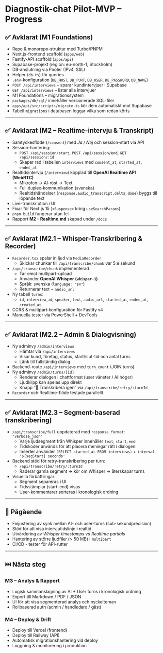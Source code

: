 # Diagnostik-chat Pilot-MVP – Progress

## ✅ Avklarat (M1 Foundations)
- Repo & monorepo-struktur med Turbo/PNPM  
- Next.js-frontend scaffold (`apps/web`)  
- Fastify-API scaffold (`apps/api`)  
- Supabase-projekt (region: eu-north-1, Stockholm)  
- DB-anslutning via Pooler (IPv4, SSL)  
- Helper (`db.ts`) för queries  
- `.env`-konfiguration (`DB_HOST`, `DB_PORT`, `DB_USER`, `DB_PASSWORD`, `DB_NAME`)  
- `POST /api/interviews` – sparar kundintervjuer i Supabase  
- `GET /api/interviews` – listar alla intervjuer  
- M1 Foundations – migrationssystem  
- `packages/db/sql/` innehåller versionerade SQL-filer  
- `apps/api/src/scripts/migrate.ts` kör dem automatiskt mot Supabase  
- Tabell `migrations` i databasen loggar vilka som redan körts  

---

## ✅ Avklarat (M2 – Realtime-intervju & Transkript)
- Samtyckesflöde (`/consent`) med *Ja / Nej* och session-start via API  
- Session-hantering:  
  - `POST /api/session/start`, `POST /api/session/end`, `GET /api/session/:id`  
  - Skapar rad i tabellen `interviews` med `consent_at`, `started_at`, `ended_at`  
- Realtidsintervju (`/interview`) kopplad till **OpenAI Realtime API (WebRTC)**  
  - Mikrofon → AI-röst → Text  
  - Full duplex-kommunikation (svenska)  
  - Realtidshändelser (`response.audio_transcript.delta`, `done`) byggs till löpande text  
- Live-transkription i UI  
- Fixar för Next.js 15 (`<Suspense>` kring `useSearchParams`)  
- `pnpm build` fungerar utan fel  
- Rapport **M2 – Realtime.md** skapad under `/docs`  

---

## ✅ Avklarat (M2.1 – Whisper-Transkribering & Recorder)
- `Recorder.tsx` spelar in ljud via `MediaRecorder`  
  - Skickar chunkar till `/api/transcribe/chunk` var 5:e sekund  
- `/api/transcribe/chunk` implementerad  
  - Tar emot multipart-upload  
  - Använder **OpenAI Whisper (`whisper-1`)**  
  - Språk: svenska (`language: "sv"`)  
  - Returnerar text + `audio_url`  
- Ny tabell `turns`:  
  - `id`, `interview_id`, `speaker`, `text`, `audio_url`, `started_at`, `ended_at`, `created_at`  
- CORS & multipart-konfiguration för Fastify v4  
- Manuella tester via PowerShell + DevTools  

---

## ✅ Avklarat (M2.2 – Admin & Dialogvisning)
- Ny adminvy `/admin/interviews`  
  - Hämtar via `/api/interviews`  
  - Visar kund, företag, status, start/slut-tid och antal turns  
  - Länk till fullständig dialog  
- Backend-route `/api/interviews` med `turn_count` (JOIN turns)  
- Ny adminvy `/admin/turns/[id]`  
  - Renderar dialogen i chattformat (user vänster / AI höger)  
  - Ljudklipp kan spelas upp direkt  
  - Knapp “🔁 Transkribera igen” via `/api/transcribe/retry/:turnId`  
- `Recorder` och Realtime-flöde testade parallellt  

---

## ✅ Avklarat (M2.3 – Segment-baserad transkribering)
- `/api/transcribe/full` uppdaterad med `response_format: "verbose_json"`  
  - Varje ljudsegment från Whisper innehåller `text`, `start`, `end`  
  - Tidskoder används för att placera meningar rätt i dialogen  
  - Inserter använder `(SELECT started_at FROM interviews)` + `interval '${segStart} seconds'`  
- Backend stöd för retry-transkribering per turn:  
  - `/api/transcribe/retry/:turnId`  
  - Raderar gamla segment → kör om Whisper → återskapar turns  
- Visuella förbättringar:  
  - Segment separeras i UI  
  - Tidsstämplar (start–end) visas  
  - User-kommentarer sorteras i kronologisk ordning  

---

## 🚧 Pågående
- Finjustering av synk mellan AI- och user-turns (sub-sekundprecision)  
- Stöd för att visa intervjutidslinje i realtid  
- Utvärdering av *Whisper timestamps* vs *Realtime partials*  
- Hantering av större ljudfiler (> 50 MB) i `multipart`  
- CI/CD - tester för API-rutter  

---

## ⏭️ Nästa steg
### M3 – Analys & Rapport
- Logisk sammanslagning av AI + User turns i kronologisk ordning  
- Export till Markdown / PDF / JSON  
- UI för att visa segmenterad analys och nyckelteman  
- Rollbaserad auth (admin / handledare / gäst)

### M4 – Deploy & Drift
- Deploy till Vercel (frontend)  
- Deploy till Railway (API)  
- Automatisk migrationshantering vid deploy  
- Loggning & monitorering i produktion


